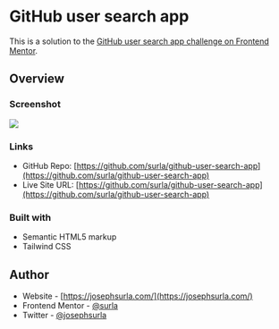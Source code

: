 # GitHub user search app

This is a solution to the [GitHub user search app challenge on Frontend Mentor](https://www.frontendmentor.io/challenges/github-user-search-app-Q09YOgaH6).

## Overview

### Screenshot

![](./screenshot.jpg)

### Links

- GitHub Repo: [https://github.com/surla/github-user-search-app](https://github.com/surla/github-user-search-app)
- Live Site URL: [https://github.com/surla/github-user-search-app](https://github.com/surla/github-user-search-app)

### Built with

- Semantic HTML5 markup
- Tailwind CSS

## Author

- Website - [https://josephsurla.com/](https://josephsurla.com/)
- Frontend Mentor - [@surla](https://www.frontendmentor.io/profile/surla)
- Twitter - [@josephsurla](https://www.twitter.com/josephsurla)
